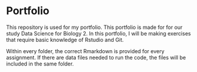 # Portfolio
This repository is used for my portfolio. This portfolio is made for for our study Data Science for Biology 2. In this portfolio, I will be making exercises that require basic knowledge of Rstudio and Git.  

Within every folder, the correct Rmarkdown is provided for every assignment. If there are data files needed to run the code, the files will be included in the same folder. 
